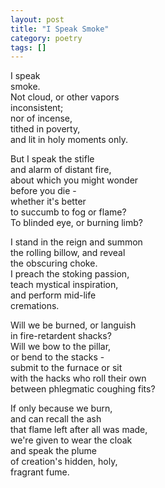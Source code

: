```yaml
---
layout: post
title: "I Speak Smoke"
category: poetry
tags: []
---
```


I speak  
smoke.  
Not cloud, or other vapors  
inconsistent;  
nor of incense,  
tithed in poverty,  
and lit in holy moments only.  

But I speak the stifle  
and alarm of distant fire,  
about which you might wonder  
before you die -  
whether it's better  
to succumb to fog or flame?  
To blinded eye, or burning limb?  

I stand in the reign and summon  
the rolling billow, and reveal  
the obscuring choke.  
I preach the stoking passion,  
teach mystical inspiration,  
and perform mid-life  
cremations.  

Will we be burned, or languish  
in fire-retardent shacks?  
Will we bow to the pillar,  
or bend to the stacks -  
submit to the furnace or sit  
with the hacks who roll their own  
between phlegmatic coughing fits?  

If only because we burn,  
and can recall the ash  
that flame left after all was made,  
we're given to wear the cloak  
and speak the plume  
of creation's hidden, holy,  
fragrant fume.  
